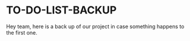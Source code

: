 # TO-DO-LIST-BACKUP
Hey team, here is a back up of our project in case something happens to the first one.
